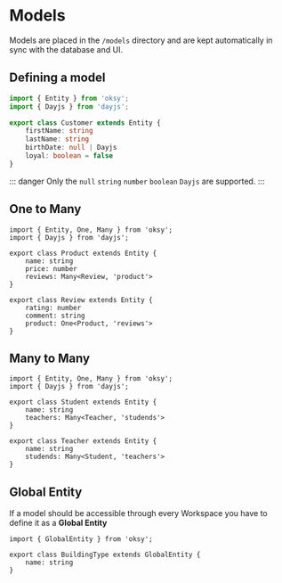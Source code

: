 # Models

Models are placed in the `/models` directory and are kept automatically in sync with the database and UI.

## Defining a model

```ts
import { Entity } from 'oksy';
import { Dayjs } from 'dayjs';

export class Customer extends Entity {
    firstName: string
    lastName: string
    birthDate: null | Dayjs
    loyal: boolean = false
}
```

::: danger
Only the `null` `string` `number` `boolean` `Dayjs` are supported.
:::

## One to Many
```ts{7,13}
import { Entity, One, Many } from 'oksy';
import { Dayjs } from 'dayjs';

export class Product extends Entity {
    name: string
    price: number
    reviews: Many<Review, 'product'>
}

export class Review extends Entity {
    rating: number
    comment: string
    product: One<Product, 'reviews'>
}
```

## Many to Many
```ts{6,11}
import { Entity, One, Many } from 'oksy';
import { Dayjs } from 'dayjs';

export class Student extends Entity {
    name: string
    teachers: Many<Teacher, 'studends'>
}

export class Teacher extends Entity {
    name: string
    studends: Many<Student, 'teachers'>
}
```

## Global Entity

If a model should be accessible through every Workspace you have to define it as a **Global Entity**

```ts{7,13}
import { GlobalEntity } from 'oksy';

export class BuildingType extends GlobalEntity {
    name: string
}
```